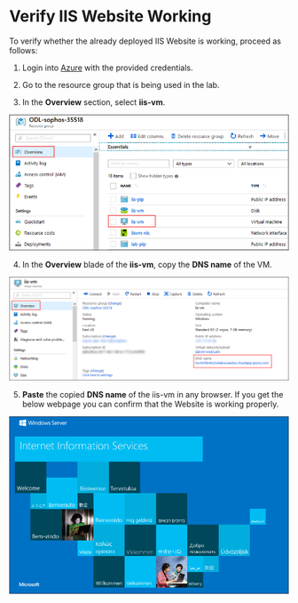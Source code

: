 
# Verify IIS Website Working

To verify whether the already deployed IIS Website is working, proceed as follows:  

1. Login into [Azure](https://portal.azure.com/) with the provided credentials.  
2. Go to the resource group that is being used in the lab.  

3. In the **Overview** section, select **iis-vm**.  
<img src="/images/select iis vm.png"/>  

4. In the **Overview** blade of the **iis-vm**, copy the **DNS name** of the VM.  
<img src="/images/copy dns of iis vm.png"/>    

5. **Paste** the copied **DNS name** of the iis-vm in any browser. If you get the below webpage you can confirm that the Website is working properly.  
<img src="/images/webserver working properly.png"/>  
